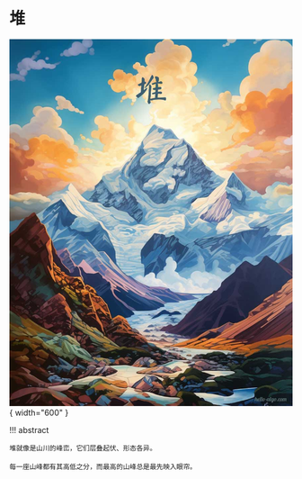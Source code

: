 # 堆

<div class="center-table" markdown>

![堆](../assets/covers/chapter_heap.jpg){ width="600" }

</div>

!!! abstract

    堆就像是山川的峰峦，它们层叠起伏、形态各异。
    
    每一座山峰都有其高低之分，而最高的山峰总是最先映入眼帘。
